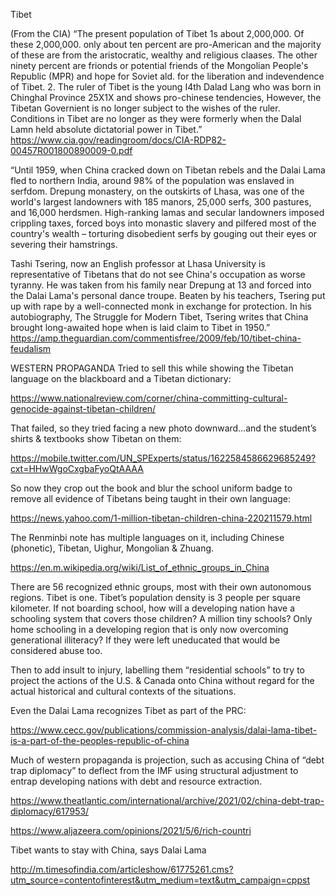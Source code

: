 Tibet

(From the CIA) “The present population of Tibet 1s about 2,000,000. Of these 2,000,000. only about ten percent are pro-American and the majority of these are from the aristocratic, wealthy and religious claases. The other ninety percent are frionds or potential friends of the Mongolian People's Republic (MPR) and hope for Soviet ald. for the liberation and indevendence of Tibet.
2. The ruler of Tibet is the young I4th Dalad Lang who was born in Chinghal Province 25X1X
and shows pro-chinese tendencies, However, the Tibetan Governient is no longer subject to the wishes of the ruler. Conditions in Tibet are no longer as they were formerly when the Dalal Lamn held absolute dictatorial power in Tibet.”
https://www.cia.gov/readingroom/docs/CIA-RDP82-00457R001800890009-0.pdf




“Until 1959, when China cracked down on Tibetan rebels and the Dalai Lama fled to northern India, around 98% of the population was enslaved in serfdom. Drepung monastery, on the outskirts of Lhasa, was one of the world's largest landowners with 185 manors, 25,000 serfs, 300 pastures, and 16,000 herdsmen. High-ranking lamas and secular landowners imposed crippling taxes, forced boys into monastic slavery and pilfered most of the country's wealth – torturing disobedient serfs by gouging out their eyes or severing their hamstrings.

Tashi Tsering, now an English professor at Lhasa University is representative of Tibetans that do not see China's occupation as worse tyranny. He was taken from his family near Drepung at 13 and forced into the Dalai Lama's personal dance troupe. Beaten by his teachers, Tsering put up with rape by a well-connected monk in exchange for protection. In his autobiography, The Struggle for Modern Tibet, Tsering writes that China brought long-awaited hope when is laid claim to Tibet in 1950.”
https://amp.theguardian.com/commentisfree/2009/feb/10/tibet-china-feudalism

WESTERN PROPAGANDA
Tried to sell this while showing the Tibetan language on the blackboard and a Tibetan dictionary:

https://www.nationalreview.com/corner/china-committing-cultural-genocide-against-tibetan-children/

That failed, so they tried facing a new photo downward…and the student’s shirts & textbooks show Tibetan on them:

https://mobile.twitter.com/UN_SPExperts/status/1622584586629685249?cxt=HHwWgoCxgbaFyoQtAAAA

So now they crop out the book and blur the school uniform badge to remove all evidence of Tibetans being taught in their own language:

https://news.yahoo.com/1-million-tibetan-children-china-220211579.html

The Renminbi note has multiple languages on it, including Chinese (phonetic), Tibetan, Uighur, Mongolian & Zhuang.

https://en.m.wikipedia.org/wiki/List_of_ethnic_groups_in_China

There are 56 recognized ethnic groups, most with their own autonomous regions.  Tibet is one.  Tibet’s population density is 3 people per square kilometer.  If not boarding school, how will a developing nation have a schooling system that covers those children?  A million tiny schools? Only home schooling in a developing region that is only now overcoming generational illiteracy?  If they were left uneducated that would be considered abuse too.  

Then to add insult to injury, labelling them “residential schools” to try to project the actions of the U.S. & Canada onto China without regard for the actual historical and cultural contexts of the situations.  

Even the Dalai Lama recognizes Tibet as part of the PRC: 

https://www.cecc.gov/publications/commission-analysis/dalai-lama-tibet-is-a-part-of-the-peoples-republic-of-china

Much of western propaganda is projection, such as accusing China of “debt trap diplomacy” to deflect from the IMF using structural adjustment to entrap developing nations with debt and resource extraction.

https://www.theatlantic.com/international/archive/2021/02/china-debt-trap-diplomacy/617953/

https://www.aljazeera.com/opinions/2021/5/6/rich-countri

Tibet wants to stay with China, says Dalai Lama

http://m.timesofindia.com/articleshow/61775261.cms?utm_source=contentofinterest&utm_medium=text&utm_campaign=cppst
